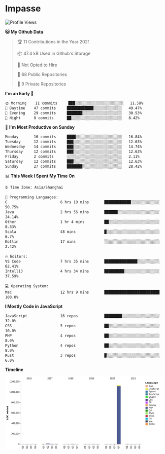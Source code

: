 # Impasse

<!--START_SECTION:waka-->
![Profile Views](http://img.shields.io/badge/Profile%20Views-0-blue)

**🐱 My Github Data** 

> 🏆 11 Contributions in the Year 2021
 > 
> 📦 47.4 kB Used in Github's Storage 
 > 
> 🚫 Not Opted to Hire
 > 
> 📜 68 Public Repositories 
 > 
> 🔑 9 Private Repositories  
 > 
**I'm an Early 🐤** 

```text
🌞 Morning    11 commits     ███░░░░░░░░░░░░░░░░░░░░░░   11.58% 
🌆 Daytime    47 commits     ████████████░░░░░░░░░░░░░   49.47% 
🌃 Evening    29 commits     ███████░░░░░░░░░░░░░░░░░░   30.53% 
🌙 Night      8 commits      ██░░░░░░░░░░░░░░░░░░░░░░░   8.42%

```
📅 **I'm Most Productive on Sunday** 

```text
Monday       16 commits     ████░░░░░░░░░░░░░░░░░░░░░   16.84% 
Tuesday      12 commits     ███░░░░░░░░░░░░░░░░░░░░░░   12.63% 
Wednesday    14 commits     ███░░░░░░░░░░░░░░░░░░░░░░   14.74% 
Thursday     12 commits     ███░░░░░░░░░░░░░░░░░░░░░░   12.63% 
Friday       2 commits      ░░░░░░░░░░░░░░░░░░░░░░░░░   2.11% 
Saturday     12 commits     ███░░░░░░░░░░░░░░░░░░░░░░   12.63% 
Sunday       27 commits     ███████░░░░░░░░░░░░░░░░░░   28.42%

```


📊 **This Week I Spent My Time On** 

```text
⌚︎ Time Zone: Asia/Shanghai

💬 Programming Languages: 
C                        6 hrs 10 mins       ████████████░░░░░░░░░░░░░   50.75% 
Java                     2 hrs 56 mins       ██████░░░░░░░░░░░░░░░░░░░   24.14% 
Other                    1 hr 4 mins         ██░░░░░░░░░░░░░░░░░░░░░░░   8.83% 
Scala                    48 mins             █░░░░░░░░░░░░░░░░░░░░░░░░   6.7% 
Kotlin                   17 mins             ░░░░░░░░░░░░░░░░░░░░░░░░░   2.42%

🔥 Editors: 
VS Code                  7 hrs 35 mins       ███████████████░░░░░░░░░░   62.41% 
IntelliJ                 4 hrs 34 mins       █████████░░░░░░░░░░░░░░░░   37.59%

💻 Operating System: 
Mac                      12 hrs 9 mins       █████████████████████████   100.0%

```

**I Mostly Code in JavaScript** 

```text
JavaScript               16 repos            ████████░░░░░░░░░░░░░░░░░   32.0% 
CSS                      5 repos             ██░░░░░░░░░░░░░░░░░░░░░░░   10.0% 
PHP                      4 repos             ██░░░░░░░░░░░░░░░░░░░░░░░   8.0% 
Python                   4 repos             ██░░░░░░░░░░░░░░░░░░░░░░░   8.0% 
Rust                     3 repos             █░░░░░░░░░░░░░░░░░░░░░░░░   6.0%

```


**Timeline**

![Chart not found](https://raw.githubusercontent.com/impasse/impasse/master/charts/bar_graph.png) 


<!--END_SECTION:waka-->
